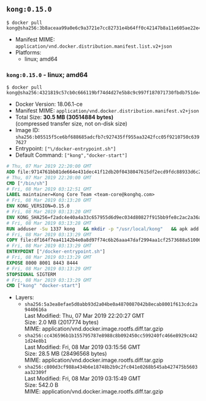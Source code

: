 ## `kong:0.15.0`

```console
$ docker pull kong@sha256:3b8aceaa99a0e6c9a3721e7cc82731e4b64ff0c42147b8a11e605ae22e4c53c2
```

-	Manifest MIME: `application/vnd.docker.distribution.manifest.list.v2+json`
-	Platforms:
	-	linux; amd64

### `kong:0.15.0` - linux; amd64

```console
$ docker pull kong@sha256:4321819c57cb0c666119bf74d4d27e5b8c9c997f187071730fbdb751de412393
```

-	Docker Version: 18.06.1-ce
-	Manifest MIME: `application/vnd.docker.distribution.manifest.v2+json`
-	Total Size: **30.5 MB (30514884 bytes)**  
	(compressed transfer size, not on-disk size)
-	Image ID: `sha256:b05515f5ce6bf688685adcfb7c927435ff955aa3242fcc05f9210750c6397627`
-	Entrypoint: `["\/docker-entrypoint.sh"]`
-	Default Command: `["kong","docker-start"]`

```dockerfile
# Thu, 07 Mar 2019 22:20:00 GMT
ADD file:9714761bb81de664e431dec41f12db20f0438047615df2ecd9fdc88933d6c20f in / 
# Thu, 07 Mar 2019 22:20:00 GMT
CMD ["/bin/sh"]
# Fri, 08 Mar 2019 03:12:51 GMT
LABEL maintainer=Kong Core Team <team-core@konghq.com>
# Fri, 08 Mar 2019 03:13:20 GMT
ENV KONG_VERSION=0.15.0
# Fri, 08 Mar 2019 03:13:20 GMT
ENV KONG_SHA256=f2adc4e40a4a33c657955d6d9ec034d80827f915bb9fe8c2ac2a36aed7edf13b
# Fri, 08 Mar 2019 03:13:28 GMT
RUN adduser -Su 1337 kong 	&& mkdir -p "/usr/local/kong" 	&& apk add --no-cache --virtual .build-deps wget tar ca-certificates 	&& apk add --no-cache libgcc openssl pcre perl tzdata curl libcap su-exec 	&& wget -O kong.tar.gz "https://bintray.com/kong/kong-community-edition-alpine-tar/download_file?file_path=kong-community-edition-$KONG_VERSION.apk.tar.gz" 	&& echo "$KONG_SHA256 *kong.tar.gz" | sha256sum -c - 	&& tar -xzf kong.tar.gz -C /tmp 	&& rm -f kong.tar.gz 	&& cp -R /tmp/usr / 	&& rm -rf /tmp/usr 	&& cp -R /tmp/etc / 	&& rm -rf /tmp/etc 	&& apk del .build-deps
# Fri, 08 Mar 2019 03:13:29 GMT
COPY file:df164f7ea41142b4e0a8d97f74c6b26aaa47daf2994aa1cf2573688a51006eee in /docker-entrypoint.sh 
# Fri, 08 Mar 2019 03:13:29 GMT
ENTRYPOINT ["/docker-entrypoint.sh"]
# Fri, 08 Mar 2019 03:13:29 GMT
EXPOSE 8000 8001 8443 8444
# Fri, 08 Mar 2019 03:13:29 GMT
STOPSIGNAL SIGTERM
# Fri, 08 Mar 2019 03:13:29 GMT
CMD ["kong" "docker-start"]
```

-	Layers:
	-	`sha256:5a3ea8efae5d0abb93d2a04be0a4870087042b8ecab8001f613cdc2a9440616a`  
		Last Modified: Thu, 07 Mar 2019 22:20:27 GMT  
		Size: 2.0 MB (2017774 bytes)  
		MIME: application/vnd.docker.image.rootfs.diff.tar.gzip
	-	`sha256:cc436596b1b155795787e8988c8b092450cc599240fc466e8929c4421d24e8b1`  
		Last Modified: Fri, 08 Mar 2019 03:15:56 GMT  
		Size: 28.5 MB (28496568 bytes)  
		MIME: application/vnd.docker.image.rootfs.diff.tar.gzip
	-	`sha256:c800d3cf988a434b6e18748b2b9c2fc041e0268b545ab427475b5603aa32309f`  
		Last Modified: Fri, 08 Mar 2019 03:15:49 GMT  
		Size: 542.0 B  
		MIME: application/vnd.docker.image.rootfs.diff.tar.gzip
